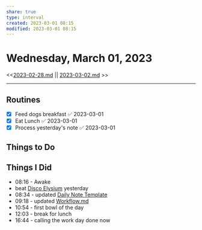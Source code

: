 ```yaml
---
share: true
type: interval
created: 2023-03-01 08:15 
modified: 2023-03-01 08:15
---
```

# Wednesday, March 01, 2023
<<[2023-02-28.md](./2023-02-28.md) || [2023-03-02.md](./2023-03-02.md) >>

---
 
## Routines
- [x] Feed dogs breakfast ✅ 2023-03-01
- [x] Eat Lunch ✅ 2023-03-01
- [x] Process yesterday's note ✅ 2023-03-01

## Things to Do

## Things I Did
- 08:16 - Awake
- beat [Disco Elysium](Disco%20Elysium.md) yesterday
- 08:34 - updated [Daily Note Template](Daily%20Note%20Template.md)
- 09:18 - updated [Workflow.md](Workflow.md.md)
- 10:54 - first bowl of the day
- 12:03 - break for lunch
- 16:44 - calling the work day done now